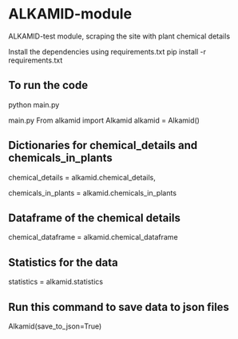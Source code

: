 # ALKAMID-module
ALKAMID-test module, scraping the site with plant chemical details


Install the dependencies using requirements.txt
pip install -r requirements.txt

## To run the code
python main.py


main.py
From alkamid import Alkamid
alkamid = Alkamid()

## Dictionaries for chemical_details and chemicals_in_plants 
chemical_details = alkamid.chemical_details,

chemicals_in_plants = alkamid.chemicals_in_plants

## Dataframe of the chemical details
chemical_dataframe = alkamid.chemical_dataframe

## Statistics for the  data
statistics = alkamid.statistics


## Run this command to save data to json files
Alkamid(save_to_json=True)

